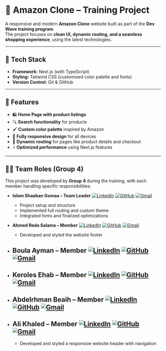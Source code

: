 # 🛒 Amazon Clone – Training Project

A responsive and modern **Amazon Clone** website built as part of the **Dev Wave training program**.  
The project focuses on **clean UI, dynamic routing, and a seamless shopping experience**, using the latest technologies.

---

## 🚀 **Tech Stack**
- **Framework:** Next.js (with TypeScript)  
- **Styling:** Tailwind CSS (customized color palette and fonts)  
- **Version Control:** Git & GitHub  

---

## 🎨 **Features**
- 🛍️ **Home Page with product listings**  
- 🔍 **Search functionality** for products  
- 🖌️ **Custom color palette** inspired by Amazon  
- 📱 **Fully responsive design** for all devices  
- 🔄 **Dynamic routing** for pages like product details and checkout  
- ⚡ **Optimized performance** using Next.js features  

---

## 👨‍💻 **Team Roles (Group 4)**  
This project was developed by **Group 4** during the training, with each member handling specific responsibilities:

- **Islam Shaaban Gomaa – Team Leader** [![LinkedIn](https://img.shields.io/badge/LinkedIn-blue?logo=linkedin&logoColor=white)](https://www.linkedin.com/in/eslamshaban060/) [![GitHub](https://img.shields.io/badge/GitHub-black?logo=github&logoColor=white)](https://github.com/eslamshaban060) [![Gmail](https://img.shields.io/badge/Email-red?logo=gmail&logoColor=white)](mailto:eslamshaban060@gmail.com)  
  - Project setup and structure  
  - Implemented full routing and custom theme  
  - Integrated fonts and finalized optimizations  

- **Ahmed Reda Salama – Member** [![LinkedIn](https://img.shields.io/badge/LinkedIn-blue?logo=linkedin&logoColor=white)](https://www.linkedin.com/in/ahmed-reda-salama-962864292/) [![GitHub](https://img.shields.io/badge/GitHub-black?logo=github&logoColor=white)](https://github.com/Ahmed-RS-22) [![Gmail](https://img.shields.io/badge/Email-red?logo=gmail&logoColor=white)](mailto:ahmed.rs.1532@gmail.com)  
  - Developed and styled the website footer  

- **Boula Ayman – Member** [![LinkedIn](https://img.shields.io/badge/LinkedIn-blue?logo=linkedin&logoColor=white)](https://www.linkedin.com/in/boula-ayman-3a86581b0?utm_source=share&utm_campaign=share_via&utm_content=profile&utm_medium=android_app) [![GitHub](https://img.shields.io/badge/GitHub-black?logo=github&logoColor=white)](https://github.com/Boula-Ayman) [![Gmail](https://img.shields.io/badge/Email-red?logo=gmail&logoColor=white)](mailto:boulaaymanzaher@gmail.com)  
  - 
 
- **Keroles Ehab – Member** [![LinkedIn](https://img.shields.io/badge/LinkedIn-blue?logo=linkedin&logoColor=white)](https://www.linkedin.com/in/keroles-ehab-62b83a186/) [![GitHub](https://img.shields.io/badge/GitHub-black?logo=github&logoColor=white)](https://github.com/KerolesEhab97) [![Gmail](https://img.shields.io/badge/Email-red?logo=gmail&logoColor=white)](mailto:kerolesehab85@gmail.com)  
  - 

- **Abdelrhman Beaih – Member** [![LinkedIn](https://img.shields.io/badge/LinkedIn-blue?logo=linkedin&logoColor=white)](https://www.linkedin.com/in/abdelrhman-beaih) [![GitHub](https://img.shields.io/badge/GitHub-black?logo=github&logoColor=white)](https://github.com/Abdobeaih) [![Gmail](https://img.shields.io/badge/Email-red?logo=gmail&logoColor=white)](mailto:abdobeaih43@gmail.com)  
  -  

- **Ali Khaled – Member** [![LinkedIn](https://img.shields.io/badge/LinkedIn-blue?logo=linkedin&logoColor=white)](https://www.linkedin.com/in/iamaly) [![GitHub](https://img.shields.io/badge/GitHub-black?logo=github&logoColor=white)](https://github.com/iamali-stack) [![Gmail](https://img.shields.io/badge/Email-red?logo=gmail&logoColor=white)](mailto:icyalikhaled2013@gmail.com)  
  - 
  - Developed and styled a responsive website header with navigation


